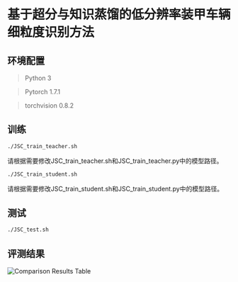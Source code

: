# 基于超分与知识蒸馏的低分辨率装甲车辆细粒度识别方法

## 环境配置

> Python 3

> Pytorch 1.7.1

> torchvision 0.8.2

## 训练

```sh
./JSC_train_teacher.sh
```
请根据需要修改JSC_train_teacher.sh和JSC_train_teacher.py中的模型路径。

```sh
./JSC_train_student.sh
```
请根据需要修改JSC_train_student.sh和JSC_train_student.py中的模型路径。

## 测试

```sh
./JSC_test.sh
```

## 评测结果

![Comparison Results Table](./data/result.jpg)
